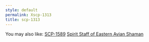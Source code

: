 ```yaml
---
style: default
permalink: Xscp-1313
title: scp-1313
---
```

You may also like:
[SCP-1589](http://scp-wiki.net/scp-1589)
[Spirit Staff of Eastern Avian Shaman](http://scp-wiki.net/spirit-staff-of-eastern-avian-shaman)